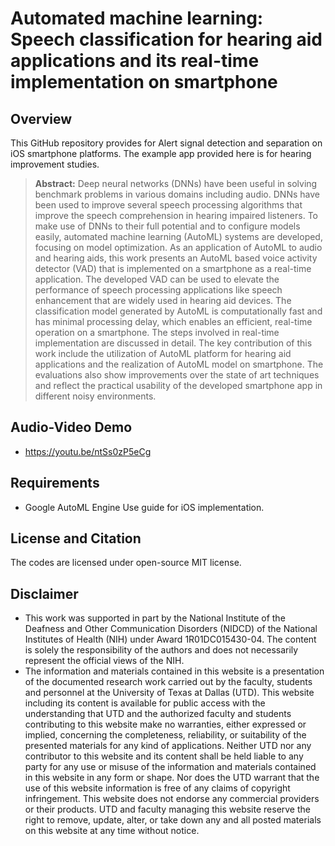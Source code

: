 # Automated machine learning: Speech classification for hearing aid applications and its real-time implementation on smartphone


## Overview
This GitHub repository provides for Alert signal detection and separation on iOS smartphone platforms. The example app provided here is for hearing improvement studies. 

> **Abstract:** Deep neural networks (DNNs) have been useful in solving benchmark problems in various domains including audio. DNNs have been used to improve several speech processing algorithms that improve the speech comprehension in hearing impaired listeners. To make use of DNNs to their full potential and to configure models easily, automated machine learning (AutoML) systems are developed, focusing on model optimization. As an application of AutoML to audio and hearing aids, this work presents an AutoML based voice activity detector (VAD) that is implemented on a smartphone as a real-time application. The developed VAD can be used to elevate the performance of speech processing applications like speech enhancement that are widely used in hearing aid devices. The classification model generated by AutoML is computationally fast and has minimal processing delay, which enables an efficient, real-time operation on a smartphone. The steps involved in real-time implementation are discussed in detail. The key contribution of this work include the utilization of AutoML platform for hearing aid applications and the realization of AutoML model on smartphone. The evaluations also show improvements over the state of art techniques and reflect the practical usability of the developed smartphone app in different noisy environments.

## Audio-Video Demo

- https://youtu.be/ntSs0zP5eCg


## Requirements 
- Google AutoML Engine
Use guide for iOS implementation. 
## License and Citation
The codes are licensed under open-source MIT license.


## Disclaimer
- This work was supported in part by the National Institute of the Deafness and Other Communication Disorders (NIDCD) of the National Institutes of Health (NIH) under Award 1R01DC015430-04. The content is solely the responsibility of the authors and does not necessarily represent the official views of the NIH.
- The information and materials contained in this website is a presentation of the documented research work carried out by the faculty, students and personnel at the University of Texas at Dallas (UTD). This website including its content is available for public access with the understanding that UTD and the authorized faculty and students contributing to this website make no warranties, either expressed or implied, concerning the completeness, reliability, or suitability of the presented materials for any kind of applications. Neither UTD nor any contributor to this website and its content shall be held liable to any party for any use or misuse of the information and materials contained in this website in any form or shape. Nor does the UTD warrant that the use of this website information is free of any claims of copyright infringement. This website does not endorse any commercial providers or their products. UTD and faculty managing this website reserve the right to remove, update, alter, or take down any and all posted materials on this website at any time without notice.
